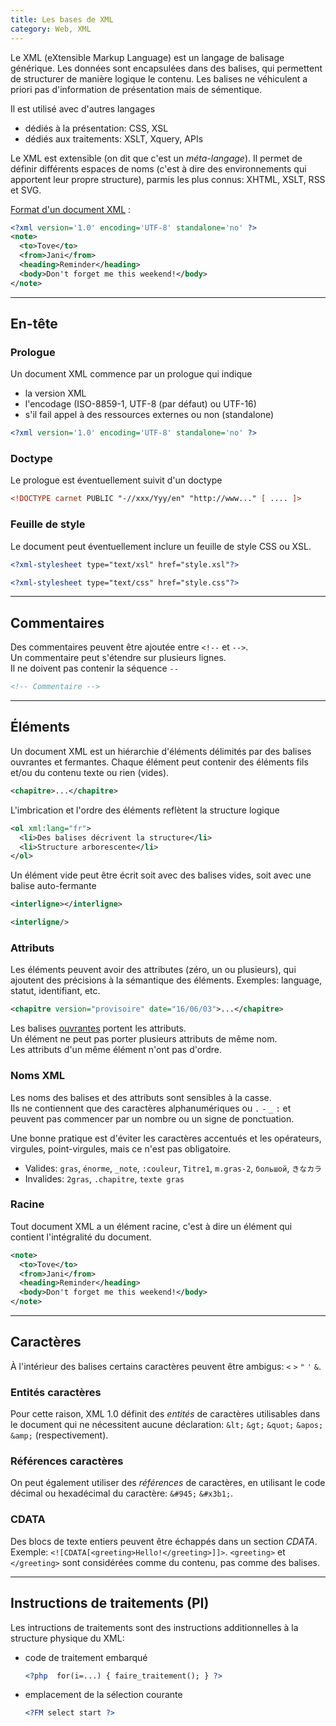 ```yaml
---
title: Les bases de XML
category: Web, XML
---
```


Le XML (eXtensible Markup Language) est un langage de balisage générique. Les données sont encapsulées dans des balises, qui permettent de structurer de manière logique le contenu. Les balises ne véhiculent a priori pas d'information de présentation mais de sémentique.

Il est utilisé avec d'autres langages
- dédiés à la présentation: CSS, XSL
- dédiés aux traitements: XSLT, Xquery, APIs

Le XML est extensible (on dit que c'est un *méta-langage*). Il permet de définir différents espaces de noms (c'est à dire des environnements qui apportent leur propre structure), parmis les plus connus: XHTML, XSLT, RSS et SVG.

<ins>Format d'un document XML</ins> :

``` xml
<?xml version='1.0' encoding='UTF-8' standalone='no' ?>
<note>
  <to>Tove</to>
  <from>Jani</from>
  <heading>Reminder</heading>
  <body>Don't forget me this weekend!</body>
</note>
```

---

## En-tête

### Prologue

Un document XML commence par un prologue qui indique
- la version XML
- l'encodage (ISO-8859-1, UTF-8 (par défaut) ou UTF-16)
- s'il fail appel à des ressources externes ou non (standalone)

``` xml
<?xml version='1.0' encoding='UTF-8' standalone='no' ?>
```

### Doctype

Le prologue est éventuellement suivit d'un doctype

``` xml
<!DOCTYPE carnet PUBLIC "-//xxx/Yyy/en" "http://www..." [ .... ]>
```

### Feuille de style

Le document peut éventuellement inclure un feuille de style CSS ou XSL.

``` xml
<?xml-stylesheet type="text/xsl" href="style.xsl"?>
```

``` xml
<?xml-stylesheet type="text/css" href="style.css"?>
```

---

## Commentaires

Des commentaires peuvent être ajoutée entre `<!--` et `-->`.  
Un commentaire peut s'étendre sur plusieurs lignes.  
Il ne doivent pas contenir la séquence `--`

``` xml
<!-- Commentaire -->
```

---

## Éléments

Un document XML est un hiérarchie d'éléments délimités par des balises ouvrantes et fermantes. Chaque élément peut contenir des éléments fils et/ou du contenu texte ou rien (vides).

``` xml
<chapitre>...</chapitre>
```

L'imbrication et l'ordre des éléments reflètent la structure logique

``` xml
<ol xml:lang="fr">
  <li>Des balises décrivent la structure</li>
  <li>Structure arborescente</li>
</ol>
```

Un élément vide peut être écrit soit avec des balises vides, soit avec une balise auto-fermante

``` xml
<interligne></interligne>
```

``` xml
<interligne/>
```

### Attributs

Les éléments peuvent avoir des attributes (zéro, un ou plusieurs), qui ajoutent des précisions à la sémantique des éléments. Exemples: language, statut, identifiant, etc.

``` xml
<chapitre version="provisoire" date="16/06/03">...</chapitre>
```

Les balises <ins>ouvrantes</ins> portent les attributs.  
Un élément ne peut pas porter plusieurs attributs de même nom.  
Les attributs d'un même élément n'ont pas d'ordre.

### Noms XML

Les noms des balises et des attributs sont sensibles à la casse.  
Ils ne contiennent que des caractères alphanumériques ou `.` `-` `_` `:` et peuvent pas commencer par un nombre ou un signe de ponctuation.

Une bonne pratique est d'éviter les caractères accentués et les opérateurs, virgules, point-virgules, mais ce n'est pas obligatoire.

- Valides: `gras`, `énorme`, `_note`, `:couleur`, `Titre1`, `m.gras-2`, `большой`, `きなカラ`
- Invalides: `2gras`, `.chapitre`, `texte gras`

### Racine

Tout document XML a un élément racine, c'est à dire un élément qui contient l'intégralité du document.

``` xml
<note>
  <to>Tove</to>
  <from>Jani</from>
  <heading>Reminder</heading>
  <body>Don't forget me this weekend!</body>
</note>
```

---

## Caractères

À l'intérieur des balises certains caractères peuvent être ambigus: `<` `>` `"` `'` `&`.

### Entités caractères

Pour cette raison, XML 1.0 définit des *entités* de caractères utilisables dans le document qui ne nécessitent aucune déclaration: `&lt;` `&gt;` `&quot;` `&apos;` `&amp;` (respectivement).

### Références caractères

On peut également utiliser des *références* de caractères, en utilisant le code décimal ou hexadécimal du caractère: `&#945;` `&#x3b1;`.

### CDATA

Des blocs de texte entiers peuvent être échappés dans un section *CDATA*.  
Exemple: `<![CDATA[<greeting>Hello!</greeting>]]>`. `<greeting>` et `</greeting>` sont considérées comme du contenu, pas comme des balises.

---

## Instructions de traitements (PI)

Les intructions de traitements sont des instructions additionnelles à la structure physique du XML:
- code de traitement embarqué

    ``` xml
    <?php  for(i=...) { faire_traitement(); } ?>
    ```

- emplacement de la sélection courante

    ``` xml
    <?FM select start ?>
    ```
